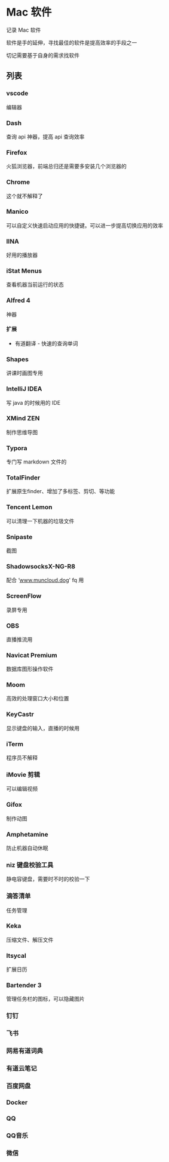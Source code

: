 
# Mac 软件
记录 Mac 软件

软件是手的延伸，寻找最佳的软件是提高效率的手段之一

切记需要基于自身的需求找软件

## 列表

### vscode
编辑器

### Dash 
查询 api 神器，提高 api 查询效率

### Firefox 
火狐浏览器，前端总归还是需要多安装几个浏览器的

### Chrome
这个就不解释了

### Manico
可以自定义快速启动应用的快捷键。可以进一步提高切换应用的效率

### IINA
好用的播放器

### iStat Menus
查看机器当前运行的状态

### Alfred 4
神器

#### 扩展
- 有道翻译 - 快速的查询单词

### Shapes
讲课时画图专用

### IntelliJ IDEA
写 java 的时候用的 IDE

### XMind ZEN
制作思维导图

### Typora
专门写 markdown 文件的

### TotalFinder
扩展原生finder、增加了多标签、剪切、等功能

### Tencent Lemon
可以清理一下机器的垃圾文件

### Snipaste
截图

### ShadowsocksX-NG-R8
配合 ‘www.muncloud.dog' fq 用


### ScreenFlow
录屏专用

### OBS
直播推流用

### Navicat Premium
数据库图形操作软件

### Moom
高效的处理窗口大小和位置

### KeyCastr
显示键盘的输入，直播的时候用

### iTerm
程序员不解释

### iMovie 剪辑
可以编辑视频

### Gifox
制作动图

### Amphetamine
防止机器自动休眠


### niz 键盘校验工具
静电容键盘，需要时不时的校验一下


### 滴答清单
任务管理


### Keka
压缩文件、解压文件



### Itsycal
扩展日历

### Bartender 3
管理任务栏的图标，可以隐藏图片

### 钉钉
### 飞书
### 网易有道词典
### 有道云笔记
### 百度网盘
### Docker
### QQ
### QQ音乐
### 微信